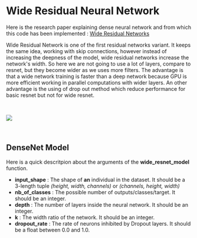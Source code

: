 # Wide Residual Neural Network

Here is the research paper explaining dense neural network and from which this code has been implemented : [Wide Residual Networks](https://arxiv.org/pdf/1605.07146v4.pdf)

Wide Residual Network is one of the first residual networks variant. It keeps the same idea, working with skip connections, however instead of increasing the deepness of the model, wide residual networks increase the network's width. So here we are not going to use a lot of layers, compare to resnet, but they become wider as we uses more filters. The advantage is that a wide network training is faster than a deep network because GPU is more efficient working in parallel computations with wider layers. An other advantage is the using of drop out method which reduce performance for basic resnet but not for wide resnet.

<br>

 ![](https://debuggercafe.com/wp-content/uploads/2021/03/wrn_vs_resnet.png)

<br>

## DenseNet Model

Here is a quick descritpion about the arguments of the **wide_resnet_model** function.

<ul>
    <li> <b>input_shape</b> : The shape of <b>an</b> individual in the dataset. It should be a 3-length tuple <i>(height, width, channels)</i> or <i>(channels, height, width)</i></li>
    <li> <b>nb_of_classes</b> : The possible number of outputs/classes/target. It should be an integer.</li>
    <li> <b>depth</b> : The number of layers inside the neural network. It should be an integer.</li>
    <li> <b>k</b> : The width ratio of the network. It should be an integer.</li>
    <li> <b>dropout_rate</b> : The rate of neurons inhibited by Dropout layers. It should be a float between 0.0 and 1.0.</li>
</ul>